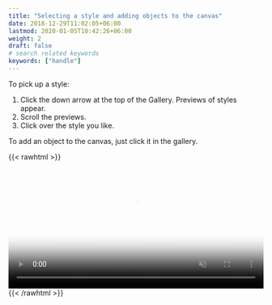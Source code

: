```yaml
---
title: "Selecting a style and adding objects to the canvas"
date: 2018-12-29T11:02:05+06:00
lastmod: 2020-01-05T10:42:26+06:00
weight: 2
draft: false
# search related keywords
keywords: ["handle"]
---
```


To pick up a style:

1. Click the down arrow at the top of the Gallery. Previews of styles appear.
2. Scroll the previews.
3. Click over the style you like.

To add an object to the canvas, just click it in the gallery.

{{< rawhtml >}}
<video controls="controls" muted="" loop="" playsinline="" width="100%" poster="/images/vc-selectstyleposter.png" height="auto"><source src="/images/vc-sekectstyle.mp4" type="video/mp4"></video>
{{< /rawhtml >}}

